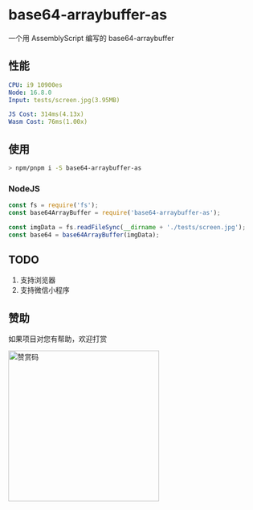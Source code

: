 # base64-arraybuffer-as

一个用 AssemblyScript 编写的 base64-arraybuffer

## 性能

```yml
CPU: i9 10900es
Node: 16.8.0
Input: tests/screen.jpg(3.95MB)

JS Cost: 314ms(4.13x)
Wasm Cost: 76ms(1.00x)
```

## 使用

```sh
> npm/pnpm i -S base64-arraybuffer-as
```

### NodeJS

```js
const fs = require('fs');
const base64ArrayBuffer = require('base64-arraybuffer-as');

const imgData = fs.readFileSync(__dirname + './tests/screen.jpg');
const base64 = base64ArrayBuffer(imgData);
```

## TODO

1. 支持浏览器
2. 支持微信小程序

## 赞助

如果项目对您有帮助，欢迎打赏

<img src="https://upload-images.jianshu.io/upload_images/252050-d3d6bfdb1bb06ddd.png?imageMogr2/auto-orient/strip%7CimageView2/2/w/1240" alt="赞赏码" width="300">
